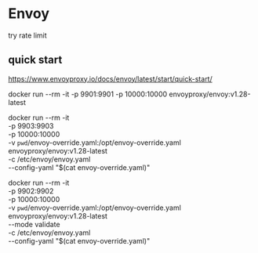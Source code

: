 # Envoy

try rate limit

## quick start

https://www.envoyproxy.io/docs/envoy/latest/start/quick-start/

docker run --rm -it -p 9901:9901 -p 10000:10000 envoyproxy/envoy:v1.28-latest

docker run --rm -it \
    -p 9903:9903 \
    -p 10000:10000 \
    -v `pwd`/envoy-override.yaml:/opt/envoy-override.yaml \
    envoyproxy/envoy:v1.28-latest \
    -c /etc/envoy/envoy.yaml \
    --config-yaml "$(cat envoy-override.yaml)"

docker run --rm -it \
    -p 9902:9902 \
    -p 10000:10000 \
    -v `pwd`/envoy-override.yaml:/opt/envoy-override.yaml \
    envoyproxy/envoy:v1.28-latest \
    --mode validate \
    -c /etc/envoy/envoy.yaml \
    --config-yaml "$(cat envoy-override.yaml)"

